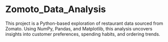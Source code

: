 # Zomoto_Data_Analysis
This project is a Python-based exploration of restaurant data sourced from Zomato. Using NumPy, Pandas, and Matplotlib, this analysis uncovers insights into customer preferences, spending habits, and ordering trends.
